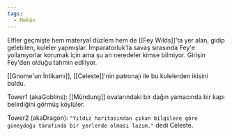 ```yaml
---  
tags:
  - Mekân  
---  
```

  
Elfler geçmişte hem materyal düzlem hem de [[Fey Wilds]]'ta yer alan, gidip gelebilen, kuleler yapmışlar. İmparatorluk'la savaş sırasında Fey'e yollanıyorlar korumak için ama şu an neredeler kimse bilmiyor. Girişin Fey'den olduğu tahmin ediliyor.  
  
[[Gnome'un İntikamı]], [[Celeste]]'nin patronajı ile bu kulelerden ikisini buldu.  
  
Tower1 (akaGoblins): [[Mündung]] ovalarındaki bir dağın yamacında bir kapı belirdiğini görmüş köylüler.  
  
Tower2 (akaDragon): `"Yıldız haritasından çıkan bilgilere göre güneydoğu tarafında bir yerlerde olması lazım."` dedi Celeste.